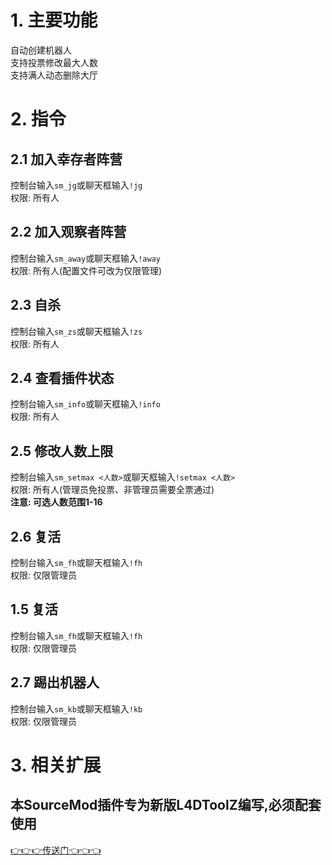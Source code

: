 # 1. 主要功能
自动创建机器人  
支持投票修改最大人数  
支持满人动态删除大厅

# 2. 指令
## 2.1 加入幸存者阵营
控制台输入`sm_jg`或聊天框输入`!jg`  
权限: 所有人
## 2.2 加入观察者阵营
控制台输入`sm_away`或聊天框输入`!away`  
权限: 所有人(配置文件可改为仅限管理)
## 2.3 自杀
控制台输入`sm_zs`或聊天框输入`!zs`  
权限: 所有人
## 2.4 查看插件状态
控制台输入`sm_info`或聊天框输入`!info`  
权限: 所有人
## 2.5 修改人数上限
控制台输入`sm_setmax <人数>`或聊天框输入`!setmax <人数>`  
权限: 所有人(管理员免投票、非管理员需要全票通过)  
**注意: 可选人数范围1-16**
## 2.6 复活
控制台输入`sm_fh`或聊天框输入`!fh`  
权限: 仅限管理员
## 1.5 复活
控制台输入`sm_fh`或聊天框输入`!fh`  
权限: 仅限管理员
## 2.7 踢出机器人
控制台输入`sm_kb`或聊天框输入`!kb`  
权限: 仅限管理员

# 3. 相关扩展
## 本SourceMod插件专为新版L4DToolZ编写,必须配套使用
[👉👉👉传送门👈👈👈](https://github.com/lakwsh/l4dtoolz/releases/latest)
